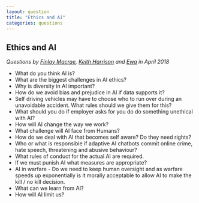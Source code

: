 ```yaml
---
layout: question
title: "Ethics and AI"
categories: questions
---
```


<h2>Ethics and AI</h2>

<p><em> Questions by   <a href="https://twitter.com/FinlayDove">Finlay Macrae</a>,
                      <a href="https://twitter.com/KeithDHar">Keith Harrison</a> and 
                      <a href="https://twitter.com/lost_semicolon">Ewa</a> in April 2018</em></p>

<ul>
<li>What do you think AI is?</li>
<li>What are the biggest challenges in AI ethics?</li>
<li>Why is diversity in AI important?</li>
<li>How do we avoid bias and prejudice in AI if data supports it?</li>
<li>Self driving vehicles may have to choose who to run over during an unavoidable accident.  What rules should we give them for this?</li>
<li>What should you do if employer asks for you do do something unethical with AI?</li>
<li>How will AI change the way we work?</li>
<li>What challenge will AI face from Humans?</li>
<li>How do we deal with AI that becomes self aware?  Do they need rights?  </li>
<li>Who or what is responsible if adaptive AI chatbots commit online crime, hate speech, threatening and abusive behaviour?</li>
<li>What rules of conduct for the actual AI are required.</li>
<li>If we must punish AI what measures are appropriate?</li>
<li>AI in warfare - Do we need to keep human oversight and as warfare speeds up exponentially is it morally acceptable to allow AI to make the kill / no kill decision.</li>
<li>What can we learn from AI?</li>
<li>How will AI limit us?</li>

